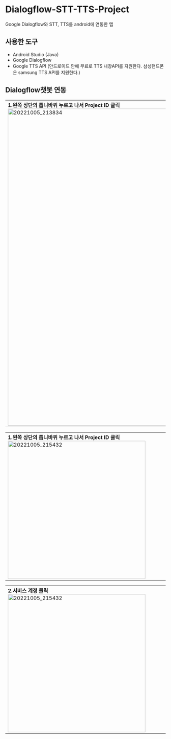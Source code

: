 # Dialogflow-STT-TTS-Project
Google Dialogflow와 STT, TTS를 android에 연동한 앱

## 사용한 도구 
* Android Studio (Java)
* Google Dialogflow
* Google TTS API 
 (안드로이드 안에 무료로 TTS 내장API를 지원한다. 삼성핸드폰은 samsung TTS API를 지원한다.)

## Dialogflow챗봇 연동
<table>
  <tr>
    <td><b>1.왼쪽 상단의 톱니바퀴 누르고 나서 Project ID 클릭</b><img width="992" alt="20221005_213834" src="https://user-images.githubusercontent.com/115002427/194062301-cafdb713-263b-41b2-9d19-f90f50c02b63.png"></td>
  </tr>  
</table>    

<table>
  <tr>
    <td><b>1.왼쪽 상단의 톱니바퀴 누르고 나서 Project ID 클릭</b><img width="432" alt="20221005_215432" src="https://user-images.githubusercontent.com/115002427/194065227-ddd7b569-9bf8-4372-b571-a63f9b5d6baf.png"></td>
  </tr>  
</table>   
   
   
   
   
<table>   
  <tr>
    <td><b>2.서비스 계정 클릭
    </b><img width="432" alt="20221005_215432" src="https://user-images.githubusercontent.com/115002427/194065227-ddd7b569-9bf8-4372-b571-a63f9b5d6baf.png"></td>
  </tr>
  
</table>  
    
    
     
  



